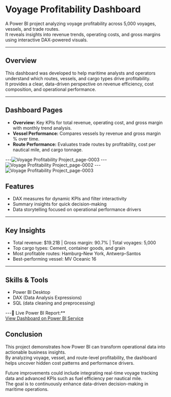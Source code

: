 # Voyage Profitability Dashboard

A Power BI project analyzing voyage profitability across 5,000 voyages, vessels, and trade routes.  
It reveals insights into revenue trends, operating costs, and gross margins using interactive DAX-powered visuals.

---

## Overview
This dashboard was developed to help maritime analysts and operators understand which routes, vessels, and cargo types drive profitability.  
It provides a clear, data-driven perspective on revenue efficiency, cost composition, and operational performance.

---

## Dashboard Pages
- **Overview:** Key KPIs for total revenue, operating cost, and gross margin with monthly trend analysis.  
- **Vessel Performance:** Compares vessels by revenue and gross margin % over time.  
- **Route Performance:** Evaluates trade routes by profitability, cost per nautical mile, and cargo tonnage.

---![Voyage Profitability Project_page-0003](https://github.com/user-attachments/assets/5c869fb3-0388-4767-8cd5-e4b6c4276d06)
---![Voyage Profitability Project_page-0002](https://github.com/user-attachments/assets/c1492b55-a7cf-49b9-98b9-aa09e03b3c5c)
---![Voyage Profitability Project_page-0003](https://github.com/user-attachments/assets/d8d59fe6-dcd5-4747-8acc-bf30541acd11)


## Features
- DAX measures for dynamic KPIs and filter interactivity  
- Summary insights for quick decision-making  
- Data storytelling focused on operational performance drivers  

---

## Key Insights
- Total revenue: $19.21B | Gross margin: 90.7% | Total voyages: 5,000  
- Top cargo types: Cement, container goods, and grain  
- Most profitable routes: Hamburg–New York, Antwerp–Santos  
- Best-performing vessel: MV Oceanic 16  

---

## Skills & Tools
- Power BI Desktop  
- DAX (Data Analysis Expressions)  
- SQL (data cleaning and preprocessing)  

---🔗 Live Power BI Report:**  
[View Dashboard on Power BI Service](https://app.powerbi.com/groups/me/reports/689deede-7970-4c7e-9b61-a63c59a274a8/608b34bf5c87753b6d0c?experience=power-bi&clientSideAuth=0)


## Conclusion
This project demonstrates how Power BI can transform operational data into actionable business insights.  
By analyzing voyage, vessel, and route-level profitability, the dashboard helps uncover hidden cost patterns and performance drivers.  

Future improvements could include integrating real-time voyage tracking data and advanced KPIs such as fuel efficiency per nautical mile.  
The goal is to continuously enhance data-driven decision-making in maritime operations.
